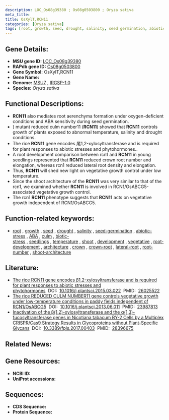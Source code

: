 ```yaml
---
description: LOC_Os08g39380 ; Os08g0503800 ; Oryza sativa
meta_title:
title: OsXylT,RCN11
categories: [Oryza sativa]
tags: [root, growth, seed, drought, salinity, seed germination, abiotic stress,  ABA , culm, biotic stress, ABA, seedlings, temperature, shoot, development, vegetative, root development, architecture, crown, crown root, lateral root, root number, shoot architecture]
---
```


## Gene Details:
- **MSU gene ID:** [LOC_Os08g39380](http://rice.uga.edu/cgi-bin/ORF_infopage.cgi?orf=LOC_Os08g39380)  
- **RAPdb gene ID:** [Os08g0503800](https://rapdb.dna.affrc.go.jp/locus/?name=Os08g0503800)  
- **Gene Symbol:** OsXylT,RCN11
- **Gene Name:**
- **Genome:**  [MSU7](http://rice.uga.edu/)&nbsp;,&nbsp;[IRGSP-1.0](https://rapdb.dna.affrc.go.jp/download/irgsp1.html)
- **Species:** *Oryza sativa*

## Functional Descriptions:
   - **RCN11** also mediates root aerenchyma formation under oxygen-deficient conditions and ABA sensitivity during seed germination.
   - ) mutant reduced culm number11 (**RCN11**) showed that **RCN11** controls growth of plants exposed to abnormal temperature, salinity and drought conditions.
   - The rice **RCN11** gene encodes 尾1,2-xylosyltransferase and is required for plant responses to abiotic stresses and phytohormones..
   - A root development comparison between rcn1 and **RCN11** in young seedlings represented that **RCN11** reduced crown root number and elongation, whereas rcn1 reduced lateral root density and elongation.
   - Thus, **RCN11** will shed new light on vegetative growth control under low temperature.
   - Since the shoot architecture of the **RCN11** was very similar to that of the rcn1, we examined whether **RCN11** is involved in RCN1/OsABCG5-associated vegetative growth control.
   - The rcn1 **RCN11** phenotype suggests that **RCN11** acts on vegetative growth independent of RCN1/OsABCG5.

## Function-related keywords:
   - [root](/tags/root/)&nbsp;,&nbsp;[growth](/tags/growth/)&nbsp;,&nbsp;[seed](/tags/seed/)&nbsp;,&nbsp;[drought](/tags/drought/)&nbsp;,&nbsp;[salinity](/tags/salinity/)&nbsp;,&nbsp;[seed-germination](/tags/seed-germination/)&nbsp;,&nbsp;[abiotic-stress](/tags/abiotic-stress/)&nbsp;,&nbsp;[ABA](/tags/ABA/)&nbsp;,&nbsp;[culm](/tags/culm/)&nbsp;,&nbsp;[biotic-stress](/tags/biotic-stress/)&nbsp;,&nbsp;[seedlings](/tags/seedlings/)&nbsp;,&nbsp;[temperature](/tags/temperature/)&nbsp;,&nbsp;[shoot](/tags/shoot/)&nbsp;,&nbsp;[development](/tags/development/)&nbsp;,&nbsp;[vegetative](/tags/vegetative/)&nbsp;,&nbsp;[root-development](/tags/root-development/)&nbsp;,&nbsp;[architecture](/tags/architecture/)&nbsp;,&nbsp;[crown](/tags/crown/)&nbsp;,&nbsp;[crown-root](/tags/crown-root/)&nbsp;,&nbsp;[lateral-root](/tags/lateral-root/)&nbsp;,&nbsp;[root-number](/tags/root-number/)&nbsp;,&nbsp;[shoot-architecture](/tags/shoot-architecture/)

## Literature:
   - [The rice RCN11 gene encodes β1,2-xylosyltransferase and is required for plant responses to abiotic stresses and phytohormones](https://www.doi.org/10.1016/j.plantsci.2015.03.022)&nbsp;&nbsp;DOI:&nbsp;&nbsp;[10.1016/j.plantsci.2015.03.022](https://www.doi.org/10.1016/j.plantsci.2015.03.022)&nbsp;&nbsp;PMID:&nbsp;&nbsp;[26025522](https://pubmed.ncbi.nlm.nih.gov/26025522/)
   - [The rice REDUCED CULM NUMBER11 gene controls vegetative growth under low-temperature conditions in paddy fields independent of RCN1/OsABCG5](https://www.doi.org/10.1016/j.plantsci.2013.06.011)&nbsp;&nbsp;DOI:&nbsp;&nbsp;[10.1016/j.plantsci.2013.06.011](https://www.doi.org/10.1016/j.plantsci.2013.06.011)&nbsp;&nbsp;PMID:&nbsp;&nbsp;[23987813](https://pubmed.ncbi.nlm.nih.gov/23987813/)
   - [Inactivation of the β(1,2)-xylosyltransferase and the α(1,3)-fucosyltransferase genes in Nicotiana tabacum BY-2 Cells by a Multiplex CRISPR/Cas9 Strategy Results in Glycoproteins without Plant-Specific Glycans](https://www.doi.org/10.3389/fpls.2017.00403)&nbsp;&nbsp;DOI:&nbsp;&nbsp;[10.3389/fpls.2017.00403](https://www.doi.org/10.3389/fpls.2017.00403)&nbsp;&nbsp;PMID:&nbsp;&nbsp;[28396675](https://pubmed.ncbi.nlm.nih.gov/28396675/)

## Related News:

## Gene Resources:
- **NCBI ID:**  []()
- **UniProt accessions:** [](https://www.uniprot.org/uniprotkb//entry)

## Sequences:
- **CDS Sequence:**
- **Protein Sequence:**
